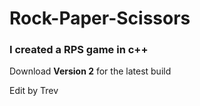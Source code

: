 # Rock-Paper-Scissors

<body>
<h3> I created a RPS game in c++ </h3>
<article>
Download <strong>Version 2</strong> for the latest build


Edit by Trev
</article>


</body>

